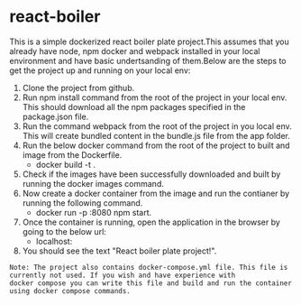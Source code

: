 # react-boiler

This is a simple dockerized react boiler plate project.This assumes that you already have node, npm docker and webpack installed in your local environment and have basic undertsanding of them.Below are the steps to get the project up and running on your local env:

   1. Clone the project from github.
   2. Run npm install command from the root of the project in your local env. This should download all the npm packages specified in the package.json file.
   3. Run the command webpack from the root of the project in you local env. This will create bundled content in the bundle.js file from the app folder.
   4. Run the below docker command from the root of the project to built and image from the Dockerfile.
      - docker build -t <name of ur image> .   
   5. Check if the images have been successfully downloaded and built by running the docker images command.
   6. Now create a docker container from the image and run the contianer by running the following command.
      - docker run -p <some free port in your local env>:8080 <name of ur docker image> npm start.
   7. Once the container is running, open the application in the browser by going to the below url:
       - localhost:<your local port>
   8. You should see the text "React boiler plate project!".

    Note: The project also contains docker-compose.yml file. This file is currently not used. If you wish and have experience with 
    docker compose you can write this file and build and run the container using docker compose commands.
